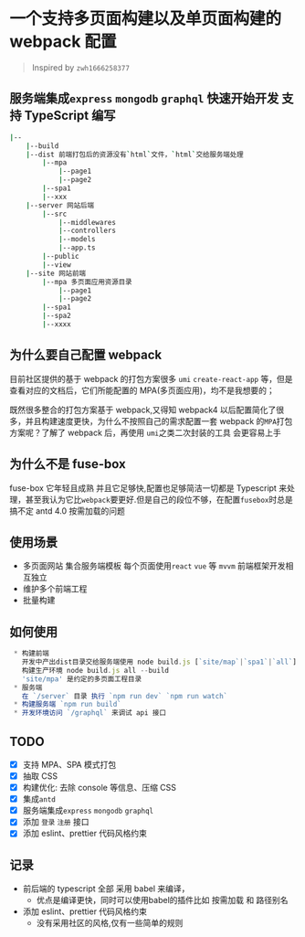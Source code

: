 # 一个支持多页面构建以及单页面构建的 webpack 配置

> Inspired by `zwh1666258377`

## 服务端集成`express` `mongodb` `graphql` 快速开始开发 支持 TypeScript 编写

```bash
|--
    |--build
    |--dist 前端打包后的资源没有`html`文件，`html`交给服务端处理
        |--mpa
            |--page1
            |--page2
        |--spa1
        |--xxx
    |--server 网站后端
        |--src
            |--middlewares
            |--controllers
            |--models
            |--app.ts
        |--public
        |--view
    |--site 网站前端
        |--mpa 多页面应用资源目录
            |--page1
            |--page2
        |--spa1
        |--spa2
        |--xxxx
```

## 为什么要自己配置 webpack

目前社区提供的基于 webpack 的打包方案很多 `umi` `create-react-app` 等，但是查看对应的文档后，它们所能配置的 MPA(多页面应用)，均不是我想要的；

既然很多整合的打包方案基于 webpack,又得知 webpack4 以后配置简化了很多，并且构建速度更快，为什么不按照自己的需求配置一套 webpack 的`MPA`打包方案呢？了解了 webpack 后，再使用 `umi`之类二次封装的工具 会更容易上手

## 为什么不是 fuse-box

fuse-box 它年轻且成熟 并且它足够快,配置也足够简洁一切都是 Typescript 来处理，甚至我认为它比`webpack`要更好.但是自己的段位不够，在配置`fusebox`时总是搞不定 antd 4.0 按需加载的问题

## 使用场景

- 多页面网站 集合服务端模板 每个页面使用`react` `vue` 等 `mvvm` 前端框架开发相互独立
- 维护多个前端工程
- 批量构建

## 如何使用

```js
 * 构建前端
   开发中产出dist目录交给服务端使用 node build.js [`site/map`|`spa1`|`all`]  --watch
   构建生产环境 node build.js all --build
   'site/mpa' 是约定的多页面工程目录
 * 服务端
   在 `/server` 目录 执行 `npm run dev` `npm run watch`
 * 构建服务端 `npm run build`
 * 开发环境访问 `/graphql` 来调试 api 接口

```

## TODO

- [x] 支持 MPA、SPA 模式打包
- [x] 抽取 CSS
- [x] 构建优化: 去除 console 等信息、压缩 CSS
- [x] 集成`antd`
- [x] 服务端集成`express` `mongodb` `graphql`
- [x] 添加 `登录` `注册` 接口
- [x] 添加 eslint、prettier 代码风格约束

## 记录

- 前后端的 typescript 全部 采用 babel 来编译，
  + 优点是编译更快，同时可以使用babel的插件比如 按需加载 和 路径别名
- 添加 eslint、prettier 代码风格约束
  + 没有采用社区的风格,仅有一些简单的规则
